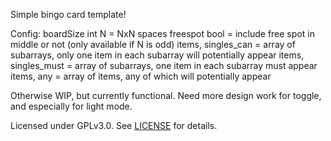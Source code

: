 Simple bingo card template!

Config:
  boardSize int N = NxN spaces
  freespot bool = include free spot in middle or not (only available if N is odd)
  items, singles_can = array of subarrays, only one item in each subarray will potentially appear
  items, singles_must = array of subarrays, one item in each subarray must appear
  items, any = array of items, any of which will potentially appear

Otherwise WIP, but currently functional. Need more design work for toggle, and especially for light mode.

Licensed under GPLv3.0. See [LICENSE](./LICENSE) for details.
